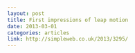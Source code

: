 ```yaml
---
layout: post
title: First impressions of leap motion
date: 2013-03-01
categories: articles
link: http://simpleweb.co.uk/2013/3295/
---
```

